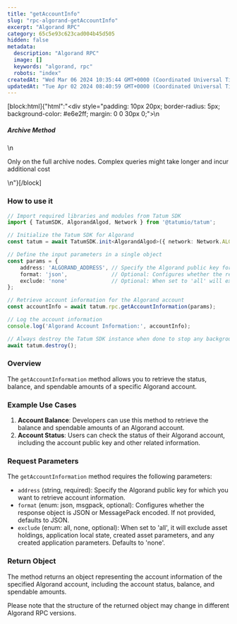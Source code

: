 ```yaml
---
title: "getAccountInfo"
slug: "rpc-algorand-getAccountInfo"
excerpt: "Algorand RPC"
category: 65c5e93c623cad004b45d505
hidden: false
metadata: 
  description: "Algorand RPC"
  image: []
  keywords: "algorand, rpc"
  robots: "index"
createdAt: "Wed Mar 06 2024 10:35:44 GMT+0000 (Coordinated Universal Time)"
updatedAt: "Tue Apr 02 2024 08:40:59 GMT+0000 (Coordinated Universal Time)"
---
```

[block:html]{"html":"<div style=\"padding: 10px 20px; border-radius: 5px; background-color: #e6e2ff; margin: 0 0 30px 0;\">\n  <h5>Archive Method</h5>\n  <p>Only on the full archive nodes. Complex queries might take longer and incur additional cost</p>\n</div>"}[/block]

### How to use it

```typescript
// Import required libraries and modules from Tatum SDK
import { TatumSDK, AlgorandAlgod, Network } from '@tatumio/tatum';

// Initialize the Tatum SDK for Algorand
const tatum = await TatumSDK.init<AlgorandAlgod>({ network: Network.ALGORAND_ALGOD });

// Define the input parameters in a single object
const params = {
    address: 'ALGORAND_ADDRESS', // Specify the Algorand public key for which you want to retrieve account information.
    format: 'json',              // Optional: Configures whether the response object is JSON or MessagePack encoded (enum: json, msgpack).
    exclude: 'none'              // Optional: When set to 'all' will exclude asset holdings, application local state, created asset parameters, any created application parameters. Defaults to 'none' (enum: all, none).
};

// Retrieve account information for the Algorand account
const accountInfo = await tatum.rpc.getAccountInformation(params);

// Log the account information
console.log('Algorand Account Information:', accountInfo);

// Always destroy the Tatum SDK instance when done to stop any background processes
await tatum.destroy();
```

### Overview

The `getAccountInformation` method allows you to retrieve the status, balance, and spendable amounts of a specific Algorand account.

### Example Use Cases

1. **Account Balance**: Developers can use this method to retrieve the balance and spendable amounts of an Algorand account.
2. **Account Status**: Users can check the status of their Algorand account, including the account public key and other related information.

### Request Parameters

The `getAccountInformation` method requires the following parameters:

- `address` (string, required): Specify the Algorand public key for which you want to retrieve account information.
- `format` (enum: json, msgpack, optional): Configures whether the response object is JSON or MessagePack encoded. If not provided, defaults to JSON.
- `exclude` (enum: all, none, optional): When set to 'all', it will exclude asset holdings, application local state, created asset parameters, and any created application parameters. Defaults to 'none'.

### Return Object

The method returns an object representing the account information of the specified Algorand account, including the account status, balance, and spendable amounts.

Please note that the structure of the returned object may change in different Algorand RPC versions.